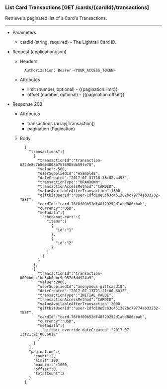 ### List Card Transactions [GET /cards/{cardId}/transactions]
Retrieve a paginated list of a Card's Transactions.

---
+ Parameters
    + cardId (string, required) - The Lightrail Card ID.

+ Request (application/json)
    + Headers
    
            Authorization: Bearer <YOUR_ACCESS_TOKEN>

    + Attributes
        + limit (number, optional) - {{pagination.limit}}
        + offset (number, optional) - {{pagination.offset}}
    
+ Response 200
    + Attributes
        + transactions (array[Transaction])
        + pagination (Pagination)

    + Body
    
            {
              "transactions":[
                {
                  "transactionId":"transaction-622de8c7b5604808b7576985db59fe70",
                  "value":-500,
                  "userSuppliedId":"example2",
                  "dateCreated":"2017-07-31T18:38:02.449Z",
                  "transactionType":"DRAWDOWN",
                  "transactionAccessMethod":"CARDID",
                  "valueAvailableAfterTransaction":1500,
                  "giftbitUserId":"user-1dfd10e5cb3c451382bc79774ab33232-TEST",
                  "cardId":"card-76f0f09b52df40f29252d1abd886cbab",
                  "currency":"USD",
                  "metadata":{
                    "checkout-cart":{
                      "items":[
                        {
                          "id":"1"
                        },
                        {
                          "id":"2"
                        }
                      ]
                    }
                  }
                },
                {
                  "transactionId":"transaction-0094bdcc1be34b0ebc9e957d5dd924a5",
                  "value":2000,
                  "userSuppliedId":"anonymous-giftcard10",
                  "dateCreated":"2017-07-13T21:21:00.601Z",
                  "transactionType":"INITIAL_VALUE",
                  "transactionAccessMethod":"CARDID",
                  "valueAvailableAfterTransaction":2000,
                  "giftbitUserId":"user-1dfd10e5cb3c451382bc79774ab33232-TEST",
                  "cardId":"card-76f0f09b52df40f29252d1abd886cbab",
                  "currency":"USD",
                  "metadata":{
                    "giftbit_override_dateCreated":"2017-07-13T21:21:00.601Z"
                  }
                }
              ],
              "pagination":{
                "count":2,
                "limit":100,
                "maxLimit":1000,
                "offset":0,
                "totalCount":2
              }
            }

